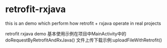 # retrofit-rxjava
this is an demo which perform how retrofit + rxjava operate in real projects

retrofit rxjava demo 
基本使用示例在项目中MainActivity中的doRequestByRetrofitAndRxJava()
文件上传下载示例:uploadFileWithRetrofit()

